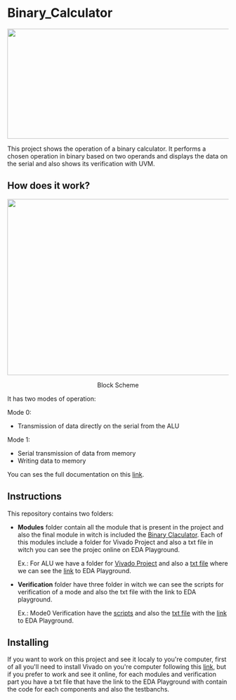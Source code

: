# Binary_Calculator
<p align="center">
  <img src="https://github.com/SamiIonesi/Binary_Calculator/assets/150432462/824ea96d-a472-42b3-af60-eb583f58e506" width="800" height="250">
</p>

This project shows the operation of a binary calculator. It performs a chosen operation in binary based on two operands and displays the data on the serial and also shows its verification with UVM.

## How does it work?
<p align="center">
  <img src="https://github.com/SamiIonesi/Binary_Calculator/assets/150432462/6d090b9c-a41e-4cd3-ab02-bf0543b50660" width="700" height="400">
</p>
<p align = "center">
  Block Scheme
</p>

It has two modes of operation:

Mode 0: 
- Transmission of data directly on the serial from the ALU

Mode 1:
- Serial transmission of data from memory
- Writing data to memory

You can ses the full documentation on this [link](https://github.com/SamiIonesi/Binary_Calculator/blob/main/Binary_Calculator_Documentation.pdf).

## Instructions
This repository contains two folders:
- **Modules** folder contain all the module that is present in the project and also the final module in witch is included the [Binary Claculator](https://github.com/SamiIonesi/Binary_Calculator/tree/main/Modules/Binary_Calculator). Each of this modules include a folder for Vivado Project and also a txt file in witch you can see the projec online on EDA Playground.

  Ex.: For ALU we have a folder for [Vivado Project](https://github.com/SamiIonesi/Binary_Calculator/tree/main/Modules/ALU/ALU) and also a [txt file](https://github.com/SamiIonesi/Binary_Calculator/blob/main/Modules/ALU/Link_EDAPlayground.txt) where we can see the [link](https://edaplayground.com/x/MFMV) to EDA Playground.

- **Verification** folder have three folder in witch we can see the scripts for verification of a mode and also the txt file with the link to EDA playground.

  Ex.: Mode0 Verification have the [scripts](https://github.com/SamiIonesi/Binary_Calculator/tree/main/Verification/Verification_Mode0) and also the [txt file](https://github.com/SamiIonesi/Binary_Calculator/blob/main/Verification/Verification_Mode0/Verification_Mode0.txt) with the [link](https://edaplayground.com/x/Hjv5) to EDA Playground.

## Installing
If you want to work on this project and see it localy to you're computer, first of all you'll need to install Vivado on you're computer following this [link](https://www.xilinx.com/developer/products/vivado.html), but if you prefer to work and see it online, for each modules and verification part you have a txt file that have the link to the EDA Playground with contain the code for each components and also the testbanchs. 
